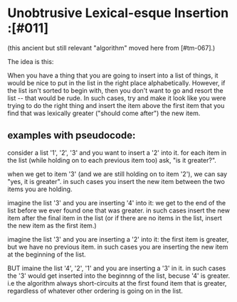 # Unobtrusive Lexical-esque Insertion :[#011]

(this ancient but still relevant "algorithm" moved here from [#tm-067].)


The idea is this:

When you have a thing that you are going to insert into a list of
things, it would be nice to put in the list in the right place
alphabetically. However, if the list isn't sorted to begin with,
then you don't want to go and resort the list -- that would be rude.
In such cases, try and make it look like you were trying to do the
right thing and insert the item above the first item that you find
that was lexically greater ("should come after") the new item.



## examples with pseudocode:

consider a list '1', '2', '3' and you want to insert a '2' into it.
for each item in the list (while holding on to each previous item
too) ask, "is it greater?".

when we get to item '3' (and we are still holding on to item '2'),
we can say "yes, it is greater". in such cases you insert the new item
between the two items you are holding.

imagine the list '3' and you are inserting '4' into it: we get to the
end of the list before we ever found one that was greater. in such
cases insert the new item after the final item in the list (or if there
are no items in the list, insert the new item as the first item.)

imagine the list '3' and you are inserting a '2' into it: the first item
is greater, but we have no previous item. in such cases you are
inserting the new item at the beginning of the list.

BUT imaine the list '4', '2', '1' and you are inserting a '3' in it.
in such cases the '3' would get inserted into the beginnng of the list,
becuse '4' is greater. i.e the algorithm always short-circuits at the
first found item that is greater, regardless of whatever other ordering
is going on in the list.
